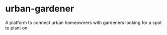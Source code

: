 # urban-gardener
A platform to connect urban homeowners with gardeners looking for a spot to plant on
